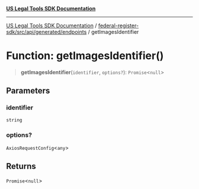 [**US Legal Tools SDK Documentation**](../../../../../../README.md)

***

[US Legal Tools SDK Documentation](../../../../../../README.md) / [federal-register-sdk/src/api/generated/endpoints](../README.md) / getImagesIdentifier

# Function: getImagesIdentifier()

> **getImagesIdentifier**(`identifier`, `options?`): `Promise`\<`null`\>

## Parameters

### identifier

`string`

### options?

`AxiosRequestConfig`\<`any`\>

## Returns

`Promise`\<`null`\>

